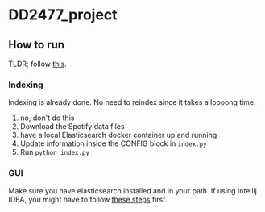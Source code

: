 # DD2477_project

## How to run
TLDR; follow [this](#gui).

### Indexing
Indexing is already done. No need to reindex since it takes a loooong time.

1. no, don't do this
1. Download the Spotify data files
1. have a local Elasticsearch docker container up and running
1. Update information inside the CONFIG block in `index.py`
1. Run `python index.py`

### GUI
Make sure you have elasticsearch installed and in your path. If using Intellij IDEA, you might have to follow [these steps](https://stackoverflow.com/a/52675252) first.
